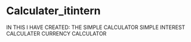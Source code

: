 # Calculater_itintern
IN THIS I HAVE CREATED:
THE SIMPLE CALCULATOR
SIMPLE INTEREST CALCULATER
CURRENCY CALCULATOR
